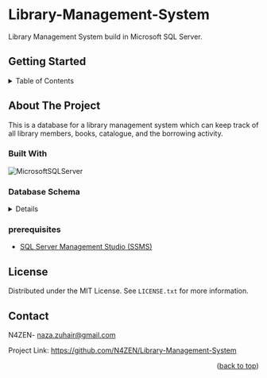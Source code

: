 
<!-- Improved compatibility of back to top link: See: https://github.com/othneildrew/Best-README-Template/pull/73 -->
<a name="readme-top"></a>

# Library-Management-System
Library Management System build in Microsoft SQL Server.

## Getting Started
<!-- TABLE OF CONTENTS -->
<details>
  <summary>Table of Contents</summary>
  <ol>
    <li>
      <a href="#about-the-project">About The Project</a>
      <ul>
        <li><a href="#built-with">Built With</a></li>
      </ul>
    </li>
    <li>
      <a href="#getting-started">Getting Started</a>
      <ul>
        <li><a href="#prerequisites">Prerequisites</a></li>
      </ul>
    </li>
    <li><a href="#license">License</a></li>
    <li><a href="#contact">Contact</a></li>
  </ol>
</details>


<!-- ABOUT THE PROJECT -->
## About The Project
This is a database for a library management system which can keep track of all library members, books, catalogue, and the borrowing activity. 

### Built With
![MicrosoftSQLServer](https://img.shields.io/badge/Microsoft%20SQL%20Sever-CC2927?style=flat-square&logo=microsoft%20sql%20server&logoColor=white)

### Database Schema 
<details>

![DB Schema](https://github.com/N4ZEN/Library-Management-System/blob/main/db-schema.png?raw=true)

</details>

### prerequisites
* [SQL Server Management Studio (SSMS)](https://learn.microsoft.com/en-us/sql/ssms/download-sql-server-management-studio-ssms?view=sql-server-ver16)


<!-- LICENSE -->
## License

Distributed under the MIT License. See `LICENSE.txt` for more information.



<!-- CONTACT -->
## Contact

N4ZEN- naza.zuhair@gmail.com

Project Link: https://github.com/N4ZEN/Library-Management-System

<p align="right">(<a href="#readme-top">back to top</a>)</p>



<!-- MARKDOWN LINKS & IMAGES -->

[Next-url]: https://nextjs.org/
[ReactNative.js]: https://img.shields.io/badge/ReactNative-20232A?style=for-the-badge&logo=react&logoColor=61DAFB
[ReactNative-url]: https://reactnative.dev/
[React.js]: https://img.shields.io/badge/React-20232A?style=for-the-badge&logo=react&logoColor=61DAFB
[React-url]: https://reactjs.org/
[Vue.js]: https://img.shields.io/badge/Vue.js-35495E?style=for-the-badge&logo=vuedotjs&logoColor=4FC08D
[Vue-url]: https://vuejs.org/
[Angular.io]: https://img.shields.io/badge/Angular-DD0031?style=for-the-badge&logo=angular&logoColor=white
[Angular-url]: https://angular.io/
[Svelte.dev]: https://img.shields.io/badge/Svelte-4A4A55?style=for-the-badge&logo=svelte&logoColor=FF3E00
[Svelte-url]: https://svelte.dev/
[Laravel.com]: https://img.shields.io/badge/Laravel-FF2D20?style=for-the-badge&logo=laravel&logoColor=white
[Laravel-url]: https://laravel.com
[Bootstrap.com]: https://img.shields.io/badge/Bootstrap-563D7C?style=for-the-badge&logo=bootstrap&logoColor=white
[Bootstrap-url]: https://getbootstrap.com
[JQuery.com]: https://img.shields.io/badge/jQuery-0769AD?style=for-the-badge&logo=jquery&logoColor=white
[JQuery-url]: https://jquery.com 



